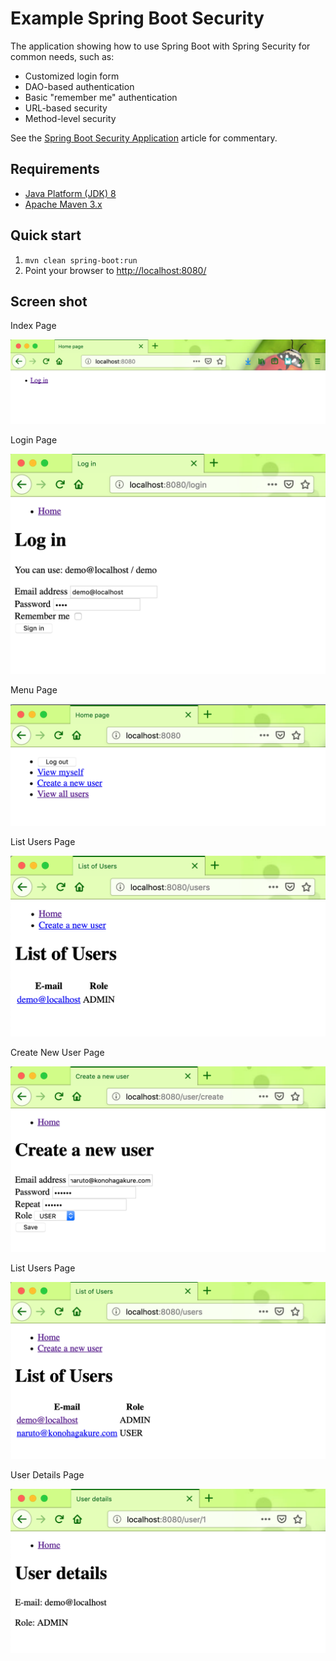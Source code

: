 Example Spring Boot Security
============================

The application showing how to use Spring Boot with Spring Security for common needs, such as:

* Customized login form
* DAO-based authentication
* Basic "remember me" authentication
* URL-based security
* Method-level security

See the [Spring Boot Security Application](http://kielczewski.eu/2014/12/spring-boot-security-application/) article for
commentary.

Requirements
------------
* [Java Platform (JDK) 8](http://www.oracle.com/technetwork/java/javase/downloads/index.html)
* [Apache Maven 3.x](http://maven.apache.org/)

Quick start
-----------
1. `mvn clean spring-boot:run`
3. Point your browser to [http://localhost:8080/](http://localhost:8080/)

Screen shot
-----------
Index Page

![Index Page](img/index.png "Index Page")

Login Page

![Login Page](img/login.png "Login Page")

Menu Page

![Menu Page](img/menu.png "Menu Page")

List Users Page

![List Users Page](img/list.png "List Users Page")

Create New User Page

![Create New User Page](img/create.png "Create New User Page")

List Users Page

![List Users Page](img/list2.png "List Users Page")

User Details Page

![User Details Page](img/details.png "User Details Page")

